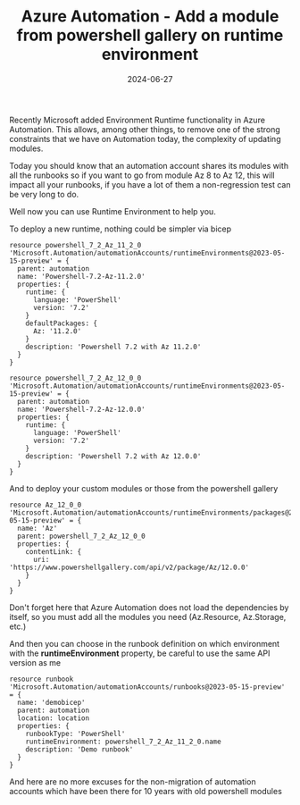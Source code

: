 ﻿---
layout: post
title: Azure Automation - Add a module from powershell gallery on runtime environment
date: 2024-06-27
categories: [ "Azure", "Automation" ]
comments_id: 42 
---

Recently Microsoft added Environment Runtime functionality in Azure Automation.
This allows, among other things, to remove one of the strong constraints that we have on Automation today, the complexity of updating modules.

Today you should know that an automation account shares its modules with all the runbooks so if you want to go from module Az 8 to Az 12, this will impact all your runbooks, if you have a lot of them a non-regression test can be very long to do.

Well now you can use Runtime Environment to help you.

To deploy a new runtime, nothing could be simpler via bicep

```bicep
resource powershell_7_2_Az_11_2_0 'Microsoft.Automation/automationAccounts/runtimeEnvironments@2023-05-15-preview' = {
  parent: automation
  name: 'Powershell-7.2-Az-11.2.0'
  properties: {
    runtime: {
      language: 'PowerShell'
      version: '7.2'
    }
    defaultPackages: {
      Az: '11.2.0'
    }
    description: 'Powershell 7.2 with Az 11.2.0'
  }
}

resource powershell_7_2_Az_12_0_0 'Microsoft.Automation/automationAccounts/runtimeEnvironments@2023-05-15-preview' = {
  parent: automation
  name: 'Powershell-7.2-Az-12.0.0'
  properties: {
    runtime: {
      language: 'PowerShell'
      version: '7.2'
    }
    description: 'Powershell 7.2 with Az 12.0.0'
  }
}
```

And to deploy your custom modules or those from the powershell gallery

```bicep
resource Az_12_0_0 'Microsoft.Automation/automationAccounts/runtimeEnvironments/packages@2023-05-15-preview' = {
  name: 'Az'
  parent: powershell_7_2_Az_12_0_0
  properties: {
    contentLink: {
      uri: 'https://www.powershellgallery.com/api/v2/package/Az/12.0.0'
    }
  }
}

```

Don't forget here that Azure Automation does not load the dependencies by itself, so you must add all the modules you need (Az.Resource, Az.Storage, etc.)

And then you can choose in the runbook definition on which environment with the **runtimeEnvironment** property, be careful to use the same API version as me

```bicep
resource runbook 'Microsoft.Automation/automationAccounts/runbooks@2023-05-15-preview' = {
  name: 'demobicep'
  parent: automation
  location: location
  properties: {
    runbookType: 'PowerShell'
    runtimeEnvironment: powershell_7_2_Az_11_2_0.name
    description: 'Demo runbook'
  }
}
```

And here are no more excuses for the non-migration of automation accounts which have been there for 10 years with old powershell modules
